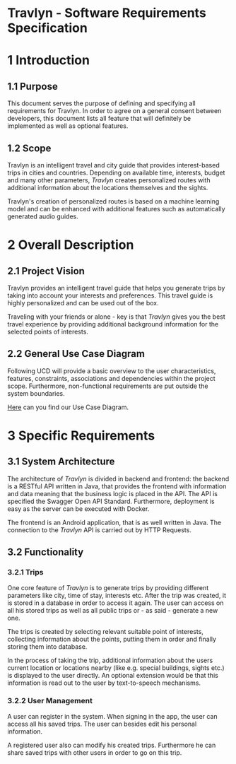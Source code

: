 # Travlyn - Software Requirements Specification

# 1 Introduction

## 1.1 Purpose

This document serves the purpose of defining and specifying all requirements for Travlyn. In order to agree on a general consent between developers, this document lists all feature that will definitely be implemented as well as optional features.

## 1.2 Scope

Travlyn is an intelligent travel and city guide that provides interest-based trips in cities and countries. Depending on available time, interests, budget and many other parameters, _Travlyn_ creates personalized routes with additional information about the locations themselves and the sights.

Travlyn's creation of personalized routes is based on a machine learning model and can be enhanced with additional features such as automatically generated audio guides.

# 2 Overall Description

## 2.1 Project Vision

Travlyn provides an intelligent travel guide that helps you generate trips by taking into account your interests and preferences. This travel guide is highly personalized and can be used out of the box.

Traveling with your friends or alone - key is that _Travlyn_ gives you the best travel experience by providing additional background information for the selected points of interests.

## 2.2 General Use Case Diagram

Following UCD will provide a basic overview to the user characteristics, features, constraints, associations and dependencies within the project scope. Furthermore, non-functional requirements are put outside the system boundaries.

[Here](ucd/UCD.pdf) can you find our Use Case Diagram.

# 3 Specific Requirements

## 3.1 System Architecture

The architecture of _Travlyn_ is divided in backend and frontend: the backend is a RESTful API written in Java, that provides the frontend with information and data meaning that the business logic is placed in the API. The API is specified the Swagger Open API Standard. Furthermore, deployment is easy as the server can be executed with Docker.

The frontend is an Android application, that is as well written in Java. The connection to the _Travlyn_ API is carried out by HTTP Requests.

## 3.2 Functionality

### 3.2.1 Trips

One core feature of _Travlyn_ is to generate trips by providing different parameters like city, time of stay, interests etc. After the trip was created, it is stored in a database in order to access it again. The user can access on all his stored trips as well as all public trips or - as said - generate a new one.

The trips is created by selecting relevant suitable point of interests, collecting information about the points, putting them in order and finally storing them into database.

In the process of taking the trip, additional information about the users current location or locations nearby (like e.g. special buildings, sights etc.) is displayed to the user directly. An optional extension would be that this information is read out to the user by text-to-speech mechanisms.

### 3.2.2 User Management

A user can register in the system. When signing in the app, the user can access all his saved trips. The user can besides edit his personal information.

A registered user also can modify his created trips. Furthermore he can share saved trips with other users in order to go on this trip.
